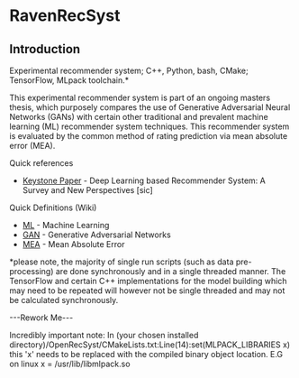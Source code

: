 # RavenRecSyst

## Introduction

Experimental recommender system; C++, Python, bash, CMake; TensorFlow, MLpack toolchain.*

This experimental recommender system is part of an ongoing masters thesis, which purposely compares the use of 
Generative Adversarial Neural Networks (GANs) with certain other traditional and prevalent machine learning (ML) 
recommender system techniques. This recommender system is evaluated by the common method of rating prediction 
via mean absolute error (MEA).

Quick references
* [Keystone Paper](https://arxiv.org/pdf/1707.07435.pdf) - 
Deep Learning based Recommender System: A Survey and New Perspectives [sic]

Quick Definitions (Wiki)
* [ML](https://en.wikipedia.org/wiki/Machine_learning) - Machine Learning
* [GAN](https://en.wikipedia.org/wiki/Generative_adversarial_network) - Generative Adversarial Networks
* [MEA](https://en.wikipedia.org/wiki/Mean_absolute_error) - Mean Absolute Error

*please note, the majority of single run scripts (such as data pre-processing) are done synchronously and in a single 
threaded manner. The TensorFlow and certain C++ implementations for the model building which may need to be repeated
 will however not be single threaded and may not be calculated synchronously.

---Rework Me---

Incredibly important note:
    In (your chosen installed directory)/OpenRecSyst/CMakeLists.txt:Line(14):set(MLPACK_LIBRARIES x)
    this 'x' needs to be replaced with the compiled binary object location. E.G on linux
    x = /usr/lib/libmlpack.so

